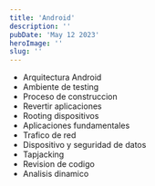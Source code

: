 ```yaml
---
title: 'Android'
description: ''
pubDate: 'May 12 2023'
heroImage: ''
slug: ''
---
```


- Arquitectura Android
- Ambiente de testing
- Proceso de construccion
- Revertir aplicaciones
- Rooting dispositivos
- Aplicaciones fundamentales
- Trafico de red
- Dispositivo y seguridad de datos
- Tapjacking
- Revision de codigo
- Analisis dinamico